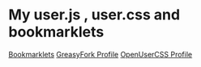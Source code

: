 # My user.js , user.css and bookmarklets

[Bookmarklets](Bookmarklets.md)
[GreasyFork Profile](https://greasyfork.org/zh-TW/users/72365-3142-maple)
[OpenUserCSS Profile](https://openusercss.org/profile/5b3b73d9143ad90b0042a7cc)

